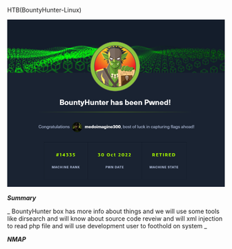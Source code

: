 
HTB(BountyHunter-Linux)

![](/Assets/HTB/BountyHunter/assets/Screenshot_20221030_105520.png)

_**Summary**_ 

_ BountyHunter box has more info about things and we will use some tools like dirsearch and will know about source code reveiw and will xml injection to read php file and will use development user to foothold on system _


_**NMAP**_

